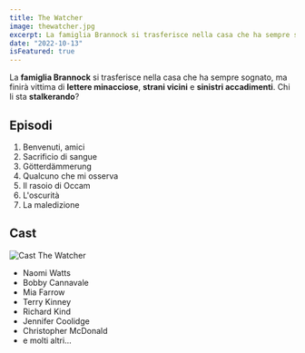 ```yaml
---
title: The Watcher
image: thewatcher.jpg
excerpt: La famiglia Brannock si trasferisce nella casa che ha sempre sognato, ma finirà vittima di lettere minacciose, strani vicini e sinistri accadimenti. Chi li sta stalkerando?
date: "2022-10-13"
isFeatured: true
---
```


La **famiglia Brannock** si trasferisce nella casa che ha sempre sognato, ma finirà vittima di **lettere minacciose**, **strani vicini** e **sinistri accadimenti**. Chi li sta **stalkerando**?

## Episodi
1. Benvenuti, amici
2. Sacrificio di sangue
3. Götterdämmerung
4. Qualcuno che mi osserva
5. Il rasoio di Occam
6. L'oscurità
7. La maledizione

## Cast
![Cast The Watcher](cast.jpg)
- Naomi Watts
- Bobby Cannavale
- Mia Farrow
- Terry Kinney
- Richard Kind
- Jennifer Coolidge
- Christopher McDonald
- e molti altri...
